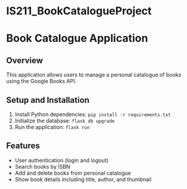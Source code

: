 # IS211_BookCatalogueProject

# Book Catalogue Application

## Overview
This application allows users to manage a personal catalogue of books using the Google Books API.

## Setup and Installation
1. Install Python dependencies: `pip install -r requirements.txt`
2. Initialize the database: `flask db upgrade`
3. Run the application: `flask run`

## Features
- User authentication (login and logout)
- Search books by ISBN
- Add and delete books from personal catalogue
- Show book details including title, author, and thumbnail
